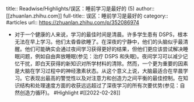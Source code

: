 title:: Readwise/Highlights/误区：睡前学习是最好的 (5)
author:: [[zhuanlan.zhihu.com]]
full-title:: 误区：睡前学习是最好的
category:: #articles
url:: https://zhuanlan.zhihu.com/p/352086974

- 对于一个健康的人来说，学习的最佳时间是清晨。许多学生患有 DSPS，根本无法在早上学习。他们太昏昏欲睡了。在深夜的宁静中，他们的头脑似乎最清醒。他们可能确实会通过夜间学习获得更好的结果，但他们更应该尝试解决睡眠问题，例如自由奔放睡眠(参见：治疗 DSPS 和失眠)。夜间学习可以减少记忆干扰，即白天获得的新知识对所学材料的清除。然而，一个更为重要的因素是大脑在学习过程中的神经激素状态。从这个意义上说，大脑最适合在早晨学习。它表现出最高的警觉性以及对注意力和创造力之间平衡的最佳控制。在知识结构和处理速度方面的收获远远超过了深夜学习的所有次要优势(参见：自然创造力循环)。 #Highlight #[[2022-02-28]]